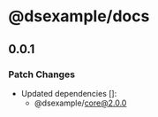 # @dsexample/docs

## 0.0.1

### Patch Changes

- Updated dependencies []:
  - @dsexample/core@2.0.0
